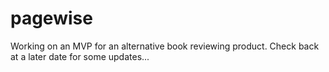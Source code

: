 # pagewise
Working on an MVP for an alternative book reviewing product. Check back at a later date for some updates...
